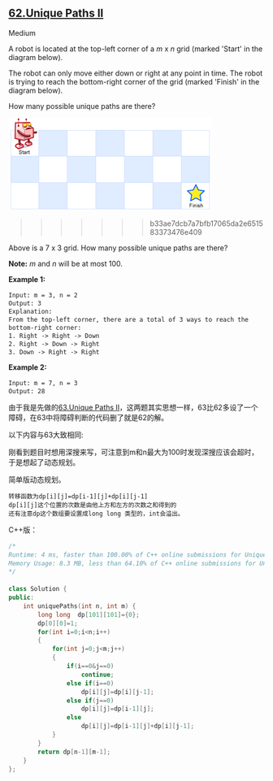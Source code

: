 ## [62.Unique Paths II](https://leetcode.com/problems/unique-paths/)

Medium

A robot is located at the top-left corner of a *m* x *n* grid (marked 'Start' in the diagram below).

The robot can only move either down or right at any point in time. The robot is trying to reach the bottom-right corner of the grid (marked 'Finish' in the diagram below).

How many possible unique paths are there?

![img](https://github.com/JunchuangYang/LeetCode/blob/master/062_Unique%20Paths/robot_maze.png)
>>>>>>> b33ae7dcb7a7bfb17065da2e651583373476e409

Above is a 7 x 3 grid. How many possible unique paths are there?

**Note:** *m* and *n* will be at most 100.

**Example 1:**

```
Input: m = 3, n = 2
Output: 3
Explanation:
From the top-left corner, there are a total of 3 ways to reach the bottom-right corner:
1. Right -> Right -> Down
2. Right -> Down -> Right
3. Down -> Right -> Right
```

**Example 2:**

```
Input: m = 7, n = 3
Output: 28
```

由于我是先做的[63.Unique Paths II](https://leetcode.com/problems/unique-paths-ii/)，这两题其实思想一样，63比62多设了一个障碍，在63中将障碍判断的代码删了就是62的解。

以下内容与63大致相同:

刚看到题目时想用深搜来写，可注意到m和n最大为100时发现深搜应该会超时，于是想起了动态规划。

简单版动态规划。

```
转移函数为dp[i][j]=dp[i-1][j]+dp[i][j-1]
dp[i][j]这个位置的次数是由他上方和左方的次数之和得到的
还有注意dp这个数组要设置成long long 类型的，int会溢出。
```

C++版：

```c++
/*
Runtime: 4 ms, faster than 100.00% of C++ online submissions for Unique Paths.
Memory Usage: 8.3 MB, less than 64.10% of C++ online submissions for Unique Paths.
*/

class Solution {
public:
    int uniquePaths(int n, int m) {
        long long  dp[101][101]={0};
        dp[0][0]=1;
        for(int i=0;i<n;i++)
        {
            for(int j=0;j<m;j++)
            {
                if(i==0&j==0)
                    continue;
                else if(i==0)
                    dp[i][j]=dp[i][j-1];
                else if(j==0)
                    dp[i][j]=dp[i-1][j];
                else
                    dp[i][j]=dp[i-1][j]+dp[i][j-1];
            }
        }
        return dp[n-1][m-1];
    }
};
```

